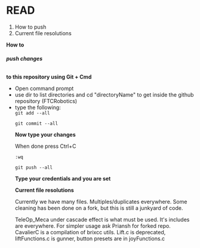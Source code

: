 <h1>READ</h1>
<ol>
<li>How to push</li>
<li>Current file resolutions</li>
</ol>

<b>How to <h6>push changes</h6> to this repository using Git + Cmd</b>

<ul>
<li>Open command prompt</li>
<li>use dir to list directories and cd "directoryName" to get inside the github repository (FTCRobotics)</li>
<li>type the following:</li>
<code>git add --all</code>
<p></p>
<code>git commit --all</code>
<p></p>
<b>Now type your changes</b>
<p>When done press Ctrl+C</p>
<code>:wq</code>
<p></p>
<code>git push --all</code>
<p></p>
<b>Type your credentials and you are set</b>


<b>Current file resolutions</b>

Currently we have many files. Multiples/duplicates everywhere. Some cleaning has been done on a fork, but this is still a junkyard of code.

TeleOp_Meca under cascade effect is what must be used. It's includes are everywhere. For simpler usage ask Priansh for forked repo.
CavalierC is a compilation of brixcc utils. 
Lift.c is deprecated, liftFunctions.c is gunner, button presets are in joyFunctions.c
